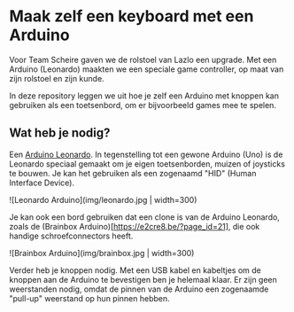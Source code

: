 # Maak zelf een keyboard met een Arduino

Voor Team Scheire gaven we de rolstoel van Lazlo een upgrade. Met een Arduino (Leonardo) maakten we een speciale game controller, op maat van zijn rolstoel en zijn kunde.

In deze repository leggen we uit hoe je zelf een Arduino met knoppen kan gebruiken als een toetsenbord, om er bijvoorbeeld games mee te spelen.

## Wat heb je nodig?

Een [Arduino Leonardo](https://www.arduino.cc/en/Main/Arduino_BoardLeonardo). In tegenstelling tot een gewone Arduino (Uno) is de Leonardo speciaal gemaakt om je eigen toetsenborden, muizen of joysticks te bouwen. Je kan het gebruiken als een zogenaamd "HID" (Human Interface Device).

![Leonardo Arduino](img/leonardo.jpg | width=300)

Je kan ook een bord gebruiken dat een clone is van de Arduino Leonardo, zoals de (Brainbox Arduino)[https://e2cre8.be/?page_id=21], die ook handige schroefconnectors heeft.

![Brainbox Arduino](img/brainbox.jpg | width=300)

Verder heb je knoppen nodig. Met een USB kabel en kabeltjes om de knoppen aan de Arduino te bevestigen ben je helemaal klaar. Er zijn geen weerstanden nodig, omdat de pinnen van de Arduino een zogenaamde "pull-up" weerstand op hun pinnen hebben.


